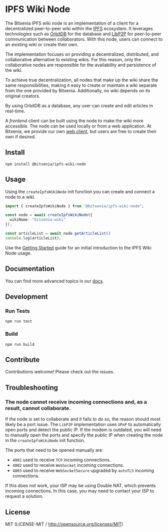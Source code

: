 # IPFS Wiki Node

The Bitxenia IPFS wiki node is an implementation of a client for a decentralized peer-to-peer wiki within the [IPFS](https://ipfs.tech) ecosystem. It leverages technologies such as [OrbitDB](https://github.com/orbitdb/orbitdb) for the database and [LibP2P](https://github.com/libp2p/js-libp2p) for peer-to-peer communication between collaborators. With this node, users can connect to an existing wiki or create their own.  

The implementation focuses on providing a decentralized, distributed, and collaborative alternative to existing wikis. For this reason, only the collaborative nodes are responsible for the availability and persistence of the wiki.  

To achieve true decentralization, all nodes that make up the wiki share the same responsibilities, making it easy to create or maintain a wiki separate from the one provided by Bitxenia. Additionally, no wiki depends on its original creators.  

By using OrbitDB as a database, any user can create and edit articles in real-time.  

A *frontend* client can be built using the node to make the wiki more accessible. The node can be used locally or from a web application. At Bitxenia, we provide our own [web client](https://github.com/bitxenia/rc), but users are free to create their own if desired.

## Install
```
npm install @bitxenia/ipfs-wiki-node
```

## Usage
Using the `createIpfsWikiNode` init function you can create and connect a node to a wiki.
```ts
import { createIpfsWikiNode } from "@bitxenia/ipfs-wiki-node";

const node = await createIpfsWikiNode({
  wikiName: "bitxenia-wiki"
});

const articleList = await node.getArticleList()
console.log(articleList);
```
Use the [Getting Started](https://github.com/bitxenia/ipfs-wiki-node/tree/main/docs/getting_started.md) guide for an initial introduction to the IPFS Wiki Node usage.

## Documentation

You can find more advanced topics in our [docs](https://github.com/bitxenia/ipfs-wiki-node/tree/main/docs).

## Development

### Run Tests
```
npm run test
```

### Build
```
npm run build
```

## Contribute
Contributions welcome! Please check out the issues.

## Troubleshooting

### The node cannot receive incoming connections and, as a result, cannot collaborate.
If the node is set to collaborate and it fails to do so, the reason should most likely be a port issue. The `LibP2P` implementation uses `UPnP` to automatically open ports and detect the public IP. If the modem is outdated, you will need to manually open the ports and specify the public IP when creating the node in the `createIpfsWikiNode` init function.

The ports that need to be opened manually are:
- `4001` used to receive `TCP` incoming connections.
- `4002` used to receive `WebSocket` incoming connections.
- `4003` used to receive `WebSocketSecure` upgraded by `autoTLS` incoming connections.

If this does not work, your ISP may be using Double NAT, which prevents incoming connections. In this case, you may need to contact your ISP to request a solution.

## License
MIT (LICENSE-MIT / http://opensource.org/licenses/MIT)
